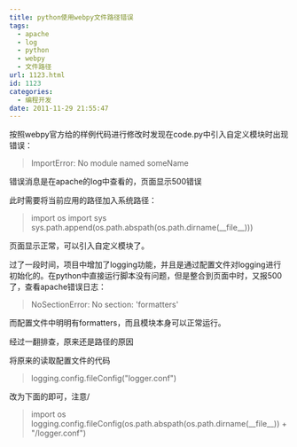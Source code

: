 ```yaml
---
title: python使用webpy文件路径错误
tags:
  - apache
  - log
  - python
  - webpy
  - 文件路径
url: 1123.html
id: 1123
categories:
  - 编程开发
date: 2011-11-29 21:55:47
---
```


按照webpy官方给的样例代码进行修改时发现在code.py中引入自定义模块时出现错误：  

> ImportError: No module named someName

错误消息是在apache的log中查看的，页面显示500错误  

此时需要将当前应用的路径加入系统路径：  

> import os import sys sys.path.append(os.path.abspath(os.path.dirname(\_\_file\_\_)))

页面显示正常，可以引入自定义模块了。  

过了一段时间，项目中增加了logging功能，并且是通过配置文件对logging进行初始化的。在python中直接运行脚本没有问题，但是整合到页面中时，又报500了，查看apache错误日志：  

> NoSectionError: No section: 'formatters'

而配置文件中明明有formatters，而且模块本身可以正常运行。  

经过一翻排查，原来还是路径的原因  

将原来的读取配置文件的代码  

> logging.config.fileConfig("logger.conf")

改为下面的即可，注意/  

> import os logging.config.fileConfig(os.path.abspath(os.path.dirname(\_\_file\_\_)) + "/logger.conf")